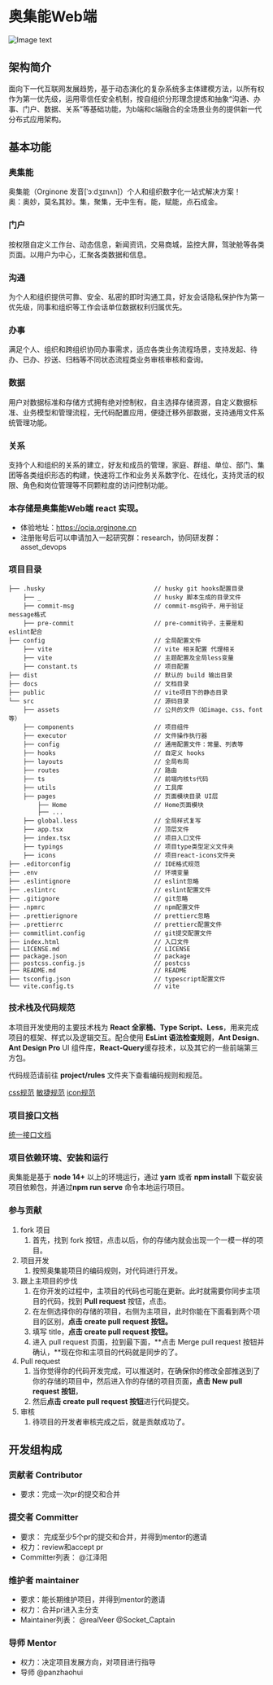 # 奥集能Web端

![Image text](https://user-images.githubusercontent.com/8328012/201800690-9f5e989e-4ed3-4817-85b9-b594ac89fd31.png)

## 架构简介
面向下一代互联网发展趋势，基于动态演化的复杂系统多主体建模方法，以所有权作为第一优先级，运用零信任安全机制，按自组织分形理念提炼和抽象“沟通、办事、门户、数据、关系”等基础功能，为b端和c端融合的全场景业务的提供新一代分布式应用架构。    
## 基本功能
### 奥集能
奥集能（Orginone 发音[ˈɔːdʒɪnʌn]）个人和组织数字化一站式解决方案！   
奥：奥妙，莫名其妙。集，聚集，无中生有。能，赋能，点石成金。   
### 门户
按权限自定义工作台、动态信息，新闻资讯，交易商城，监控大屏，驾驶舱等各类页面。以用户为中心，汇聚各类数据和信息。
### 沟通
为个人和组织提供可靠、安全、私密的即时沟通工具，好友会话隐私保护作为第一优先级，同事和组织等工作会话单位数据权利归属优先。   
### 办事
满足个人、组织和跨组织协同办事需求，适应各类业务流程场景，支持发起、待办、已办、抄送、归档等不同状态流程类业务审核审核和查询。      
### 数据
用户对数据标准和存储方式拥有绝对控制权，自主选择存储资源，自定义数据标准、业务模型和管理流程，无代码配置应用，便捷迁移外部数据，支持通用文件系统管理功能。   
### 关系
支持个人和组织的关系的建立，好友和成员的管理，家庭、群组、单位、部门、集团等各类组织形态的构建，快速将工作和业务关系数字化、在线化，支持灵活的权限、角色和岗位管理等不同颗粒度的访问控制功能。   

### 本存储是奥集能Web端 react 实现。
- 体验地址：https://ocia.orginone.cn 
- 注册账号后可以申请加入一起研究群：research，协同研发群：asset_devops
### 项目目录

```
├── .husky                              // husky git hooks配置目录
    ├── _                               // husky 脚本生成的目录文件
    ├── commit-msg                      // commit-msg钩子，用于验证 message格式
    ├── pre-commit                      // pre-commit钩子，主要是和eslint配合
├── config                              // 全局配置文件
    ├── vite                            // vite 相关配置 代理相关
    ├── vite                            // 主题配置及全局less变量
    ├── constant.ts                     // 项目配置
├── dist                                // 默认的 build 输出目录
├── docs                                // 文档目录
├── public                              // vite项目下的静态目录
└── src                                 // 源码目录
    ├── assets                          // 公共的文件（如image、css、font等）
    ├── components                      // 项目组件
    ├── executor                        // 文件操作执行器
    ├── config                          // 通用配置文件：常量、列表等
    ├── hooks                           // 自定义 hooks
    ├── layouts                         // 全局布局
    ├── routes                          // 路由
    ├── ts                              // 前端内核ts代码
    ├── utils                           // 工具库
    ├── pages                           // 页面模块目录 UI层
        ├── Home                        // Home页面模块
        ├── ...
    ├── global.less                     // 全局样式复写
    ├── app.tsx                         // 顶层文件
    ├── index.tsx                       // 项目入口文件
    ├── typings                         // 项目type类型定义文件夹
    ├── icons                           // 项目react-icons文件夹
├── .editorconfig                       // IDE格式规范
├── .env                                // 环境变量
├── .eslintignore                       // eslint忽略
├── .eslintrc                           // eslint配置文件
├── .gitignore                          // git忽略
├── .npmrc                              // npm配置文件
├── .prettierignore                     // prettierc忽略
├── .prettierrc                         // prettierc配置文件
├── commitlint.config                   // git提交配置文件
├── index.html                          // 入口文件
├── LICENSE.md                          // LICENSE
├── package.json                        // package
├── postcss.config.js                   // postcss
├── README.md                           // README
├── tsconfig.json                       // typescript配置文件
└── vite.config.ts                      // vite
```

### 技术栈及代码规范

 本项目开发使用的主要技术栈为 **React 全家桶、Type Script、Less**，用来完成项目的框架、样式以及逻辑交互。配合使用 **EsLint 语法检查规则**，**Ant Design**、**Ant Design Pro** UI 组件库，**React-Query**缓存技术，以及其它的一些前端第三方包。

代码规范请前往 **project/rules** 文件夹下查看编码规则和规范。

[css规范](./docs/style-guide.md)
[敏捷规范](./docs/scrum-guid.md)
[icon规范](./docs/icon-guid.md)

### 项目接口文档
[统一接口文档](./docs/kernel-api.md)

### 项目依赖环境、安装和运行

奥集能是基于 **node 14+** 以上的环境运行，通过 **yarn** 或者 **npm install** 下载安装项目依赖包，并通过**npm run serve** 命令本地运行项目。

### 参与贡献

1. fork 项目
   1. 首先，找到 fork 按钮，点击以后，你的存储内就会出现一个一模一样的项目。
2. 项目开发
   1. 按照奥集能项目的编码规则，对代码进行开发。
3. 跟上主项目的步伐
   1. 在你开发的过程中，主项目的代码也可能在更新。此时就需要你同步主项目的代码，找到 **Pull request** 按钮，点击。
   2. 在左侧选择你的存储的项目，右侧为主项目，此时你能在下面看到两个项目的区别，**点击 create pull request 按钮。**
   3. 填写 title，**点击 create pull request 按钮。**
   4. 进入 pull request 页面，拉到最下面，**点击 Merge pull request 按钮并确认，**现在你和主项目的代码就是同步的了。
4. Pull request
   1. 当你觉得你的代码开发完成，可以推送时，在确保你的修改全部推送到了你的存储的项目中，然后进入你的存储的项目页面，**点击 New pull request 按钮**，
   2. 然后**点击 create pull request 按钮**进行代码提交。
5. 审核
   1. 待项目的开发者审核完成之后，就是贡献成功了。


## 开发组构成
### 贡献者 Contributor
- 要求：完成一次pr的提交和合并
### 提交者 Committer
- 要求： 完成至少5个pr的提交和合并，并得到mentor的邀请
- 权力：review和accept pr
- Committer列表： @江泽阳 
### 维护者 maintainer
- 要求：能长期维护项目，并得到mentor的邀请
- 权力：合并pr进入主分支
- Maintainer列表：  @realVeer @Socket_Captain
### 导师 Mentor
- 权力：决定项目发展方向，对项目进行指导
- 导师 @panzhaohui

